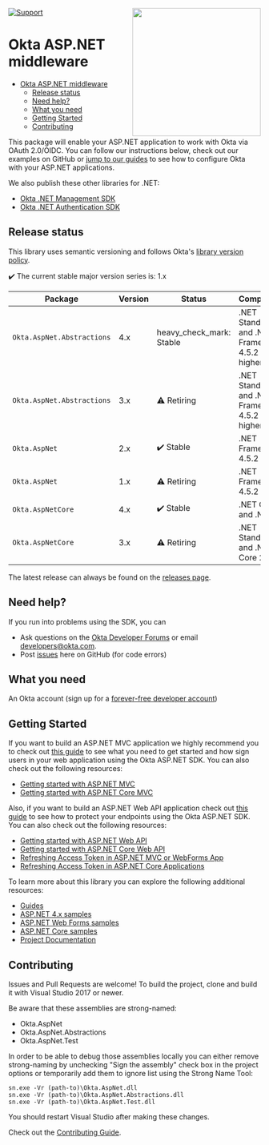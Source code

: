 [<img src="https://devforum.okta.com/uploads/oktadev/original/1X/bf54a16b5fda189e4ad2706fb57cbb7a1e5b8deb.png" align="right" width="256px"/>](https://devforum.okta.com/)

[![Support](https://img.shields.io/badge/support-Developer%20Forum-blue.svg)](https://devforum.okta.com/)

Okta ASP.NET middleware
========================

- [Okta ASP.NET middleware](#okta-aspnet-middleware)
  - [Release status](#release-status)
  - [Need help?](#need-help)
  - [What you need](#what-you-need)
  - [Getting Started](#getting-started)
  - [Contributing](#contributing)

This package will enable your ASP.NET application to work with Okta via OAuth 2.0/OIDC. You can follow our instructions below, check out our examples on GitHub or [jump to our guides](https://developer.okta.com/docs/guides/sign-into-web-app/aspnet/before-you-begin/) to see how to configure Okta with your ASP.NET applications. 

We also publish these other libraries for .NET:
 
* [Okta .NET Management SDK](https://github.com/okta/okta-sdk-dotnet)
* [Okta .NET Authentication SDK](https://github.com/okta/okta-auth-dotnet)

## Release status

This library uses semantic versioning and follows Okta's [library version policy](https://developer.okta.com/code/library-versions/).

:heavy_check_mark: The current stable major version series is: 1.x

|Package| Version | Status                    | Compatibility|
| ------- | ------- | ------------------------- | ----------------------- | 
|`Okta.AspNet.Abstractions`| 4.x   | heavy_check_mark: Stable | .NET Standard 2.0 and .NET Framework 4.5.2 or higher.|
|`Okta.AspNet.Abstractions`| 3.x   | :warning: Retiring | .NET Standard 2.0 and .NET Framework 4.5.2 or higher.|
|`Okta.AspNet`| 2.x | :heavy_check_mark: Stable | .NET Framework 4.5.2 |
|`Okta.AspNet`| 1.x | :warning: Retiring | .NET Framework 4.5.2 |
|`Okta.AspNetCore`| 4.x | :heavy_check_mark: Stable | .NET Core 3.x and .NET 5.0 |
|`Okta.AspNetCore`| 3.x | :warning: Retiring | .NET Standard 2.0 and .NET Core 2.x |
 

The latest release can always be found on the [releases page][github-releases].

## Need help?
 
If you run into problems using the SDK, you can
 
* Ask questions on the [Okta Developer Forums][devforum] or email developers@okta.com.
* Post [issues][github-issues] here on GitHub (for code errors)

## What you need

An Okta account (sign up for a [forever-free developer account](https://developer.okta.com/signup/))

## Getting Started

If you want to build an ASP.NET MVC application we highly recommend you to check out [this guide](https://developer.okta.com/docs/guides/sign-into-web-app/aspnet/before-you-begin/) to see what you need to get started and how sign users in your web application using the Okta ASP.NET SDK. You can also check out the following resources:

* [Getting started with ASP.NET MVC](https://github.com/okta/okta-aspnet/blob/master/docs/aspnet4x-mvc.md)
* [Getting started with ASP.NET Core MVC](https://github.com/okta/okta-aspnet/blob/master/docs/aspnetcore-mvc.md)


Also, if you want to build an ASP.NET Web API application check out [this guide](https://developer.okta.com/docs/guides/protect-your-api/aspnet/before-you-begin/) to see how to protect your endpoints using the Okta ASP.NET SDK. You can also check out the following resources:

* [Getting started with ASP.NET Web API](https://github.com/okta/okta-aspnet/blob/master/docs/aspnet4x-webapi.md)
* [Getting started with ASP.NET Core Web API](https://github.com/okta/okta-aspnet/blob/master/docs/aspnetcore-webapi.md)
* [Refreshing Access Token in ASP.NET MVC or WebForms App](https://github.com/okta/okta-aspnet/tree/master/docs/refresh-token.md)
* [Refreshing Access Token in ASP.NET Core Applications](https://github.com/okta/okta-aspnet/tree/master/docs/refresh-token-aspnetcore.md)

To learn more about this library you can explore the following additional resources:

* [Guides](https://developer.okta.com/docs/guides/)
* [ASP.NET 4.x samples](https://github.com/okta/samples-aspnet)
* [ASP.NET Web Forms samples](https://github.com/okta/samples-aspnet-webforms/)
* [ASP.NET Core samples](https://github.com/okta/samples-aspnetcore)
* [Project Documentation](https://github.com/okta/okta-aspnet/tree/master/docs)


## Contributing

Issues and Pull Requests are welcome! To build the project, clone and build it with Visual Studio 2017 or newer. 

Be aware that these assemblies are strong-named:

* Okta.AspNet
* Okta.AspNet.Abstractions
* Okta.AspNet.Test

In order to be able to debug those assemblies locally you can either remove strong-naming by unchecking "Sign the assembly" check box in the project options or temporarily add them to ignore list using the Strong Name Tool:

```
sn.exe -Vr (path-to)\Okta.AspNet.dll
sn.exe -Vr (path-to)\Okta.AspNet.Abstractions.dll
sn.exe -Vr (path-to)\Okta.AspNet.Test.dll
```

You should restart Visual Studio after making these changes.

Check out the [Contributing Guide](https://github.com/okta/okta-aspnet/tree/master/CONTRIBUTING.md).

[github-issues]: https://github.com/okta/okta-aspnet/issues
[github-releases]: https://github.com/okta/okta-aspnet/releases
[devforum]: https://devforum.okta.com/
